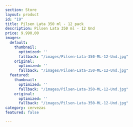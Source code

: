 ```yaml
---
section: Store
layout: product
id: "19"
title: Pilsen Lata 350 ml - 12 pack
description: Pilsen Lata 350 ml - 12 Und
price: 9.990,00
images:
  default:
    thumbnail:
      optimized: ''
      fallback: "/images/Pilsen-Lata-350-ML-12-Und.jpg"
    original:
      optimized: ''
      fallback: "/images/Pilsen-Lata-350-ML-12-Und.jpg"
  featured:
    thumbnail:
      optimized: ''
      fallback: "/images/Pilsen-Lata-350-ML-12-Und.jpg"
    original:
      optimized: ''
      fallback: "/images/Pilsen-Lata-350-ML-12-Und.jpg"
category: cervezas
featured: false

---
```

